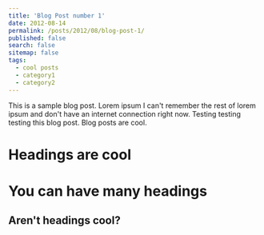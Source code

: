 ```yaml
---
title: 'Blog Post number 1'
date: 2012-08-14
permalink: /posts/2012/08/blog-post-1/
published: false
search: false
sitemap: false
tags:
  - cool posts
  - category1
  - category2
---
```


This is a sample blog post. Lorem ipsum I can't remember the rest of lorem ipsum and don't have an internet connection right now. Testing testing testing this blog post. Blog posts are cool.

Headings are cool
======

You can have many headings
======

Aren't headings cool?
------
